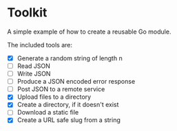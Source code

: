 # Toolkit

A simple example of how to create a reusable Go module.

The included tools are:

- [X] Generate a random string of length n
- [ ] Read JSON
- [ ] Write JSON
- [ ] Produce a JSON encoded error response
- [ ] Post JSON to a remote service
- [X] Upload files to a directory
- [X] Create a directory, if it doesn't exist
- [ ] Download a static file
- [X] Create a URL safe slug from a string